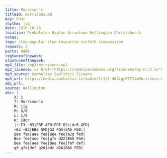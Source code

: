 ```yaml
---
title: Morrison's
titleID: morrisons.md
key: Edor
rhythm: jig
date: 2016-10-26
location: Prebbleton Raglan Arrowtown Wellington Christchurch
notes:
tags: slow-popular slow-favourite vicfolk slowsession
repeats: 2 
parts: AABB 
regtuneoftheweek:
slowtuneoftheweek:
mp3_file: /mp3/morrisons.mp3
mp3_licence: <a href="https://creativecommons.org/licenses/by-nc/2.5/">CC-BY-NC-2.5</a>
mp3_source: Comhaltas Ceoltóirí Éireann
mp3_url: https://media.comhaltas.ie/audio/fs1/2-40JigsP27JimMorrisons.mp3
abc_url:
source: Wellington
abc: |
    X: 1
    T: Morrison's
    R: jig
    M: 6/8
    L: 1/8
    K: Edor
    |:~E3 ~B3|EBE AFD|EDE B2c|dcB AFD|
    ~E3 ~B3|EBE AFD|G3 FGA|dAG FED:|
    Bee fee|aee fee|Bee fee|a2g fed|
    Bee fee|aee fee|gfe d2A|BAG FGA|
    Bee fee|aee fee|Bee fee|faf def|
    g3 gfe|def g2d|edc d2A|BAG FED|
---
```

